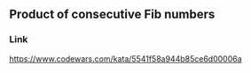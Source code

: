 ## Product of consecutive Fib numbers

### Link

https://www.codewars.com/kata/5541f58a944b85ce6d00006a